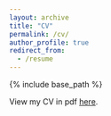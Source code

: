```yaml
---
layout: archive
title: "CV"
permalink: /cv/
author_profile: true
redirect_from:
  - /resume
---
```


{% include base_path %}

View my CV in pdf [here](files/cv.pdf).
